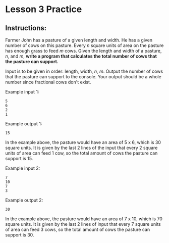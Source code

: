 # Lesson 3 Practice

## Instructions: 

Farmer John has a pasture of a given length and width. He has a given number of cows on this pasture. Every $n$ square units of area on the pasture has enough grass to feed $m$ cows. 
Given the length and width of a pasture, $n$, and $m$, **write a program that calculates the total number of cows that the pasture can support.**

Input is to be given in order: length, width, $n$, $m$. Output the number of cows that the pasture can support to the console. Your output should be a whole number since fractional cows don't exist.

Example input 1:
```
5
6
2
1
```
Example output 1:
```
15
```
In the example above, the pasture would have an area of 5 x 6, which is 30 square units. It is given by the last 2 lines of the input that every 2 square units of area can feed 1 cow, so the total amount of cows the pasture can support is 15.

Example input 2:
```
7
10
7
3
```
Example output 2:
```
30
```
In the example above, the pasture would have an area of 7 x 10, which is 70 square units. It is given by the last 2 lines of input that every 7 square units of area can feed 3 cows, so the total amount of cows the pasture can support is 30.
